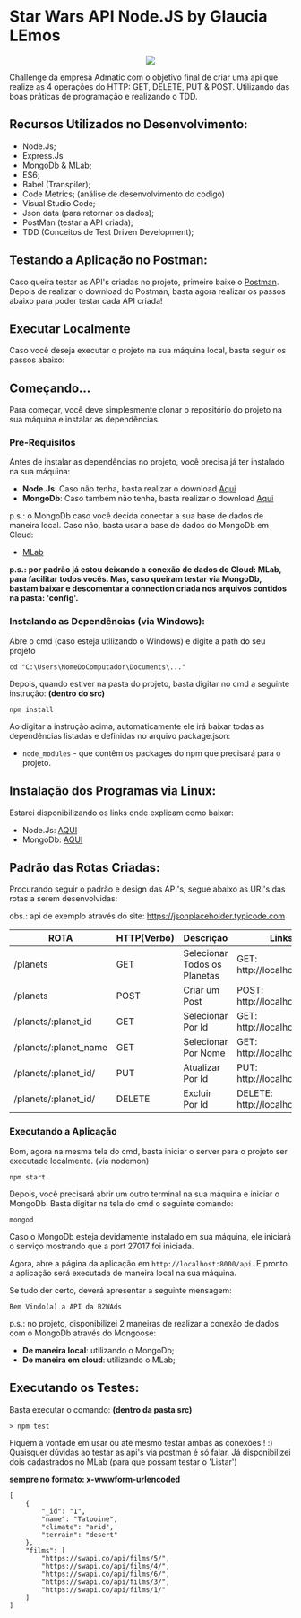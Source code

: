 # Star Wars API Node.JS by Glaucia LEmos

<p align="center">
  <img src="https://i.imgur.com/YUNJs1N.gif"/>  
</p>

Challenge da empresa Admatic com o objetivo final de criar uma api que realize as 4 operações do HTTP: GET, DELETE, PUT &amp; POST. Utilizando das boas práticas de programação e realizando o TDD.

## Recursos Utilizados no Desenvolvimento:

- Node.Js;
- Express.Js
- MongoDb & MLab;
- ES6;
- Babel (Transpiler);
- Code Metrics; (análise de desenvolvimento do codigo)
- Visual Studio Code;
- Json data (para retornar os dados);
- PostMan (testar a API criada);
- TDD (Conceitos de Test Driven Development);

## Testando a Aplicação no Postman:
Caso queira testar as API's criadas no projeto, primeiro baixe o [Postman](https://chrome.google.com/webstore/detail/postman/fhbjgbiflinjbdggehcddcbncdddomop).
Depois de realizar o download do Postman, basta agora realizar os passos abaixo para 
poder testar cada API criada!

## Executar Localmente

Caso você deseja executar o projeto na sua máquina local, basta seguir os passos abaixo:

## Começando...

Para começar, você deve simplesmente clonar o repositório do projeto na sua máquina e instalar as dependências.

### Pre-Requisitos

Antes de instalar as dependências no projeto, você precisa já ter instalado na sua máquina:

* **Node.Js**: Caso não tenha, basta realizar o download [Aqui](https://nodejs.org/en/)
* **MongoDb**: Caso também não tenha, basta realizar o download [Aqui](https://www.mongodb.com/download-center#community)

p.s.: o MongoDb caso você decida conectar a sua base de dados de maneira local. Caso não, basta usar 
a base de dados do MongoDb em Cloud:

* [MLab](https://mlab.com/)

**p.s.: por padrão já estou deixando a conexão de dados do Cloud: MLab, para facilitar todos vocês. Mas, caso queiram testar via MongoDb, bastam baixar e descomentar a connection criada nos arquivos contidos na pasta: 'config'.**

### Instalando as Dependências (via Windows):

Abre o cmd (caso esteja utilizando o Windows) e digite a path do seu projeto

```
cd "C:\Users\NomeDoComputador\Documents\..."
```

Depois, quando estiver na pasta do projeto, basta digitar no cmd a seguinte instrução: **(dentro do src)**

```
npm install
```

Ao digitar a instrução acima, automaticamente ele irá baixar todas as dependências listadas e definidas no arquivo package.json:

* `node_modules` - que contêm os packages do npm que precisará para o projeto.

## Instalação dos Programas via Linux:

Estarei disponibilizando os links onde explicam como baixar:

- Node.Js: [AQUI](https://nodejs.org/en/download/package-manager/)
- MongoDb: [AQUI](https://docs.mongodb.com/v3.0/administration/install-on-linux/)

## Padrão das Rotas Criadas: 

Procurando seguir o padrão e design das API's, segue abaixo as URI's das rotas a serem desenvolvidas:

obs.: api de exemplo através do site: https://jsonplaceholder.typicode.com

 ROTA                      |     HTTP(Verbo)   |      Descrição                |      Links (via PostMan)                 
-------------------------  | ----------------- | ---------------------         | ---------------------------------------- 
/planets                    |       GET         | Selecionar Todos os Planetas     | GET:    http://localhost:8000/api/planets     
/planets                     |       POST        | Criar um Post                 | POST:   http://localhost:8000/api/planets
/planets/:planet_id             |       GET         | Selecionar Por Id             | GET:    http://localhost:8000/planets/:id
/planets/:planet_name             |       GET         | Selecionar Por Nome            | GET:    http://localhost:8000/planets/:name
/planets/:planet_id/            |       PUT         | Atualizar Por Id              | PUT:    http://localhost:8000/planets/:id   
/planets/:planet_id/            |       DELETE      | Excluir Por Id                | DELETE: http://localhost:8000/planets/:id

### Executando a Aplicação

Bom, agora na mesma tela do cmd, basta iniciar o server para o projeto ser executado localmente. (via nodemon)

```
npm start
```

Depois, você precisará abrir um outro terminal na sua máquina e iniciar o MongoDb. Basta digitar na tela do cmd o seguinte comando:

```
mongod
```

Caso o MongoDb esteja devidamente instalado em sua máquina, ele iniciará o serviço mostrando que a port 27017 foi iniciada.


Agora, abre a página da aplicação em `http://localhost:8000/api`. E pronto a aplicação será executada de maneira local na sua máquina.  

Se tudo der certo, deverá apresentar a seguinte mensagem:

```
Bem Vindo(a) a API da B2WAds
```      

p.s.: no projeto, disponibilizei 2 maneiras de realizar a conexão de dados com o MongoDb através do Mongoose:

* **De maneira local**: utilizando o MongoDb;
* **De maneira em cloud**: utilizando o MLab;

## Executando os Testes:

Basta executar o comando: **(dentro da pasta src)**

```
> npm test

```

Fiquem à vontade em usar ou até mesmo testar ambas as conexões!! :)  
Quaisquer dúvidas ao testar as api's via postman é só falar. Já disponibilizei dois cadastrados no MLab (para que possam testar o 'Listar')

**sempre no formato: x-wwwform-urlencoded**

```
[
    {
        "_id": "1",
        "name": "Tatooine",
        "climate": "arid",
        "terrain": "desert"
    },
    "films": [
		"https://swapi.co/api/films/5/",
		"https://swapi.co/api/films/4/",
		"https://swapi.co/api/films/6/",
		"https://swapi.co/api/films/3/",
		"https://swapi.co/api/films/1/"
	]
]

```



